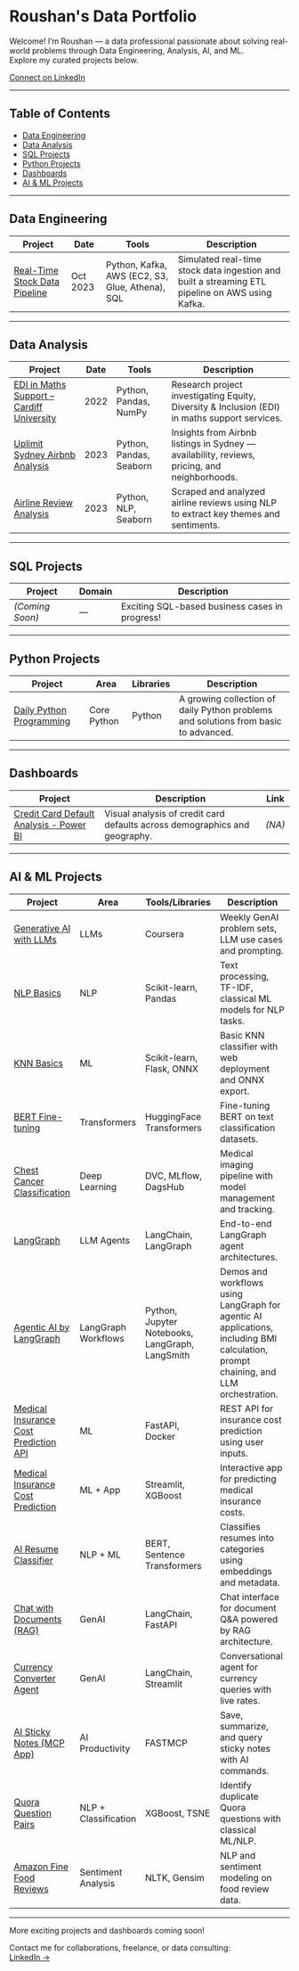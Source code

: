 # Roushan's Data Portfolio

Welcome! I’m Roushan — a data professional passionate about solving real-world problems through Data Engineering, Analysis, AI, and ML.  
Explore my curated projects below.

[Connect on LinkedIn](https://www.linkedin.com/in/rk0718)

---

## Table of Contents
- [Data Engineering](#data-engineering)
- [Data Analysis](#data-analysis)
- [SQL Projects](#sql-projects)
- [Python Projects](#python-projects)
- [Dashboards](#dashboards)
- [AI & ML Projects](#ai--ml-projects)

---

## Data Engineering

| Project | Date | Tools | Description |
|--------|------|-------|-------------|
| [Real-Time Stock Data Pipeline](https://github.com/rkuma18/Data-Engineering/tree/main/Kafka_Project) | Oct 2023 | Python, Kafka, AWS (EC2, S3, Glue, Athena), SQL | Simulated real-time stock data ingestion and built a streaming ETL pipeline on AWS using Kafka. |

---

## Data Analysis

| Project | Date | Tools | Description |
|--------|------|-------|-------------|
| [EDI in Maths Support – Cardiff University](https://github.com/rkuma18/EDI-in-Maths-Support-Cardiff-University) | 2022 | Python, Pandas, NumPy | Research project investigating Equity, Diversity & Inclusion (EDI) in maths support services. |
| [Uplimit Sydney Airbnb Analysis](https://github.com/rkuma18/Uplimit-Sydney-Airbnb-Analysis) | 2023 | Python, Pandas, Seaborn | Insights from Airbnb listings in Sydney — availability, reviews, pricing, and neighborhoods. |
| [Airline Review Analysis](https://github.com/rkuma18/NLP_Airline_Review_Analysis) | 2023 | Python, NLP, Seaborn | Scraped and analyzed airline reviews using NLP to extract key themes and sentiments. |

---

## SQL Projects

| Project | Domain | Description |
|--------|--------|-------------|
| *(Coming Soon)* | — | Exciting SQL-based business cases in progress! |

---

## Python Projects

| Project | Area | Libraries | Description |
|--------|------|-----------|-------------|
| [Daily Python Programming](https://github.com/rkuma18/coding-practice) | Core Python | Python | A growing collection of daily Python problems and solutions from basic to advanced. |

---

## Dashboards

| Project | Description | Link |
|--------|-------------|------|
| [Credit Card Default Analysis - Power BI](https://github.com/rkuma18/Credit-Card-Default-Analysis-Power-BI) | Visual analysis of credit card defaults across demographics and geography. | *(NA)* |

---

## AI & ML Projects

| Project | Area | Tools/Libraries | Description |
|--------|------|----------------|-------------|
| [Generative AI with LLMs](https://github.com/rkuma18/AI-ML/tree/main/Generative-AI-with-%20LLMs) | LLMs | Coursera | Weekly GenAI problem sets, LLM use cases and prompting. |
| [NLP Basics](https://github.com/rkuma18/AI-ML/tree/main/NLP_Basic) | NLP | Scikit-learn, Pandas | Text processing, TF-IDF, classical ML models for NLP tasks. |
| [KNN Basics](https://github.com/rkuma18/AI-ML/tree/main/knn) | ML | Scikit-learn, Flask, ONNX | Basic KNN classifier with web deployment and ONNX export. |
| [BERT Fine-tuning](https://github.com/rkuma18/AI-ML/tree/main/BERT) | Transformers | HuggingFace Transformers | Fine-tuning BERT on text classification datasets. |
| [Chest Cancer Classification](https://github.com/rkuma18/Chest_Cancer_Classification) | Deep Learning | DVC, MLflow, DagsHub | Medical imaging pipeline with model management and tracking. |
| [LangGraph](https://github.com/rkuma18/LangChain) | LLM Agents | LangChain, LangGraph | End-to-end LangGraph agent architectures. |
| [Agentic AI by LangGraph](https://github.com/rkuma18/agentic-ai-by-langgraph) | LangGraph Workflows | Python, Jupyter Notebooks, LangGraph, LangSmith | Demos and workflows using LangGraph for agentic AI applications, including BMI calculation, prompt chaining, and LLM orchestration. |
| [Medical Insurance Cost Prediction API](https://github.com/rkuma18/Medical-Insurance-Cost-Prediction-API) | ML | FastAPI, Docker | REST API for insurance cost prediction using user inputs. |
| [Medical Insurance Cost Prediction](https://github.com/rkuma18/Medical-Insurance-Cost-Prediction) | ML + App | Streamlit, XGBoost | Interactive app for predicting medical insurance costs. |
| [AI Resume Classifier](https://github.com/rkuma18/Resume_Filtering) | NLP + ML | BERT, Sentence Transformers | Classifies resumes into categories using embeddings and metadata. |
| [Chat with Documents (RAG)](https://github.com/rkuma18/RAG_Powered_Chatbot) | GenAI | LangChain, FastAPI | Chat interface for document Q&A powered by RAG architecture. |
| [Currency Converter Agent](https://github.com/rkuma18/Currency_Converter_Agent) | GenAI | LangChain, Streamlit | Conversational agent for currency queries with live rates. |
| [AI Sticky Notes (MCP App)](https://github.com/rkuma18/Custom_MCP) | AI Productivity | FASTMCP | Save, summarize, and query sticky notes with AI commands. |
| [Quora Question Pairs](https://github.com/rkuma18/1_ML_QuoraQuestionPairs) | NLP + Classification | XGBoost, TSNE | Identify duplicate Quora questions with classical ML/NLP. |
| [Amazon Fine Food Reviews](https://github.com/rkuma18/DS_Amazon-Fine-Food-Reviews-Analysis) | Sentiment Analysis | NLTK, Gensim | NLP and sentiment modeling on food review data. |

---

More exciting projects and dashboards coming soon!

Contact me for collaborations, freelance, or data consulting:  
[LinkedIn →](https://www.linkedin.com/in/rk0718)
